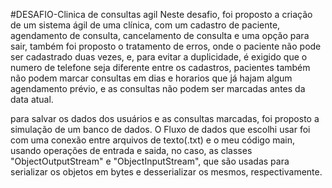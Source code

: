 #DESAFIO-Clinica de consultas agil
Neste desafio, foi proposto a criação de um sistema ágil de uma clínica, com um cadastro de paciente, agendamento de consulta, cancelamento de consulta e uma opção para sair, 
também foi proposto o tratamento de erros, onde o paciente não pode ser cadastrado duas vezes, e, para evitar a duplicidade, é exigido que o numero de telefone seja diferente entre
os cadastros, pacientes também não podem marcar consultas em dias e horarios que já hajam algum agendamento prévio, e as consultas não podem ser marcadas antes da data atual.

para salvar os dados dos usuários e as consultas marcadas, foi proposto a simulação de um banco de dados. 
O Fluxo de dados que escolhi usar foi com uma conexão entre arquivos de texto(.txt) e o meu código main, usando operações de entrada e saida, no caso,
as classes "ObjectOutputStream" e "ObjectInputStream", que são usadas para serializar os objetos em bytes e desserializar os mesmos, respectivamente.
